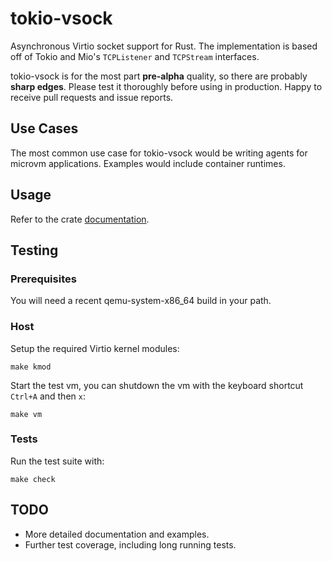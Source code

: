 # tokio-vsock

Asynchronous Virtio socket support for Rust. The implementation is 
based off of Tokio and Mio's `TCPListener` and `TCPStream` interfaces.

tokio-vsock is for the most part **pre-alpha** quality, so there are probably 
**sharp edges**. Please test it thoroughly before using in production. Happy to receive
pull requests and issue reports.

## Use Cases

The most common use case for tokio-vsock would be writing agents for microvm
applications. Examples would include container runtimes.

## Usage

Refer to the crate [documentation](https://docs.rs/tokio-vsock/).

## Testing

### Prerequisites

You will need a recent qemu-system-x86_64 build in your path.

### Host

Setup the required Virtio kernel modules:

```
make kmod
```

Start the test vm, you can shutdown the vm with the keyboard shortcut ```Ctrl+A``` and then ```x```:

```
make vm
```

### Tests

Run the test suite with:

```
make check
```

## TODO

* More detailed documentation and examples.
* Further test coverage, including long running tests.